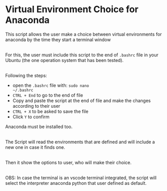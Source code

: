 # Virtual Environment Choice for Anaconda

This script allows the user make a choice between virtual environments for anaconda by the time they start a terminal window<br><br>

For this, the user must include this script to the end of <code>.bashrc</code> file in your Ubuntu (the one operation system that has been tested).<br><br>

Following the steps:

* open the <code>.bashrc</code> file with: <code>sudo nano ~/.bashrc</code>
* <code>CTRL + End</code> to go to the end of file
* Copy and paste the script at the end of file and make the changes according to their user
* <code>CTRL + X</code> to be asked to save the file
* Click <code>Y</code> to confirm

Anaconda must be installed too.<br><br>

The Script will read the environments that are defined and will include a new one in case it finds one.<br><br>

Then it show the options to user, who will make their choice.<br><br>

OBS: In case the terminal is an vscode terminal integrated, the script will select the interpreter anaconda python that user defined as default.
